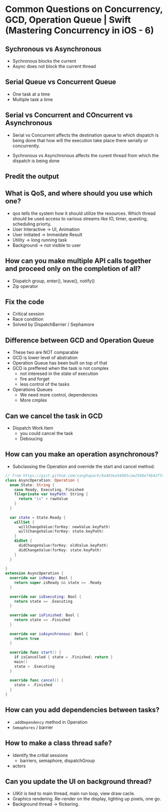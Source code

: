 # Common Questions on Concurrency, GCD, Operation Queue | Swift (Mastering Concurrency in iOS - 6)

## Sychronous vs Asynchronous
- Sychronous blocks the current 
- Async does not block the current thread

## Serial Queue vs Concurrent Queue
- One task at a time
- Multiple task a time

## Serial vs Concurrent and COncurrent vs Asynchronous

- Serial vs Concurrent affects the destination queue to which dispatch is being done that how will the execution take place there serially or concurrently.

- Sychronous vs Asynchronous affects the curent thread from which the dispatch is being done

## Predit the output

## What is QoS, and where should you use which one?

- qos tells the system how it should utilize the resources. Which thread should be used access to various streams like IO, timer, questing, scheduling priorty.
- User Interactive -> UI, Animation
- User Initiated -> Immeidate Result
- Utility -> long running task
- Background -> not visible to user

## How can you make multiple API calls together and proceed only on the completion of all?
- Dispatch group, enter(), leave(), notify()
- Zip operator

## Fix the code

- Critical session
- Race condition
- Solved by DispatchBarrier / Sephamore

## Difference between GCD and Operation Queue
- These two are NOT comparable
- GCD is lower level of abstration
- Operation Queue has been built on top of that
- GCD is preffered when the task is not complex 
  - not interesed in the state of execution
  - fire and forget
  - less control of the tasks
- Operations Queues
  - We need more control, dependencies
  - More cmplex

## Can we cancel the task in GCD
- Dispatch Work Item
  - you could cancel the task
  - Deboucing

## How can you make an operation asynchronous?
- Subclassing the Operation and override the start and cancel method.

```swift
// from https://gist.github.com/sanghapark/8a463ea54985cae2568ef4b42ffca4c4
class AsyncOperation: Operation {
  enum State: String {
    case Ready, Executing, Finished
    fileprivate var keyPath: String {
      return "is" + rawValue
    }
  }
  
  var state = State.Ready {
    willSet {
      willChangeValue(forKey: newValue.keyPath)
      willChangeValue(forKey: state.keyPath)
    }
    didSet {
      didChangeValue(forKey: oldValue.keyPath)
      didChangeValue(forKey: state.keyPath)
    }
  }
  
}
extension AsyncOperation {
  override var isReady: Bool {
    return super.isReady && state == .Ready
  }
  
  override var isExecuting: Bool {
    return state == .Executing
  }
  
  override var isFinished: Bool {
    return state == .Finished
  }
  
  override var isAsynchronous: Bool {
    return true
  }
  
  override func start() {
    if isCancelled { state = .Finished; return }
    main()
    state = .Executing
  }
  
  override func cancel() {
    state = .Finished
  }
}

```

## How can you add dependencies between tasks?
- `.addDependency` method in Operation
- `Semaphores` / barrier

## How to make a class thread safe?
- Identify the critial sessions
  - barriers, semaphore, dispatchGroup
- actors

## Can you update the UI on background thread?
- UIKit is tied to main thread, main run loop, view draw cacle.
- Graphics rendering. Re-render on the display, lighting up pixels, one go. 
- Background thread -> flickering.
